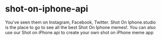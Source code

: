# shot-on-iphone-api
You've seen them on Instagram, Facebook, Twitter. Shot On Iphone.studio is the place to go to see all the best Shot On Iphone memes!. You can also use our Shot on iPhone api to create your own shot on iPhone meme app
